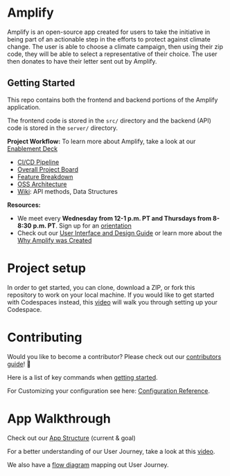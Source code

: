 # Amplify

Amplify is an open-source app created for users to take the initiative in being part of an actionable step in the efforts to protect against climate change. The user is able to choose a climate campaign, then using their zip code, they will be able to select a representative of their choice. The user then donates to have their letter sent out by Amplify.
  
## Getting Started

This repo contains both the frontend and backend portions of the Amplify application.

The frontend code is stored in the `src/` directory and the backend (API) code is stored in the `server/` directory.

**Project Workflow:**
To learn more about Amplify, take a look at our [Enablement Deck](https://docs.google.com/presentation/d/1llJgeTU1EzRSYB8kL-IQeAdoq7p6xb4ApEac5E3M8Qo/edit?usp=sharing)

- [CI/CD Pipeline](./docs/README/Getting-Started.md#cicd-pipiline )
- [Overall Project Board](https://github.com/ProgramEquity/amplify/projects?type=beta)
- [Feature Breakdown](https://github.com/ProgramEquity/amplify/discussions/62)
- [OSS Architecture](https://github.com/ProgramEquity/amplify/discussions/61)
- [Wiki](https://github.com/ProgramEquity/amplify/wiki): API methods, Data Structures

**Resources:**
- We meet every **Wednesday from 12-1 p.m. PT and Thursdays from 8-8:30 p.m. PT**. Sign up for an [orientation](https://forms.gle/4miQJ8ccuWdeJha16)
- Check out our [User Interface and Design Guide](https://www.figma.com/file/46c9cmuTiCpFA4DHB8OK0H/Amplify-User-Interface-%2B-Design-Guide?node-id=1585%3A653) or learn more about the [Why Amplify was Created](https://www.notion.so/programequity/Dare-to-Dream-Civic-Engagement-is-key-to-change-595ca4db3a2948c6b44569b58d530c8c)



# Project setup
In order to get started, you can clone, download a ZIP, or fork this repository to work on your local machine. If you would like to get started with Codespaces instead, this [video]() will walk you through setting up your Codespace.

# Contributing
Would you like to become a contributor? Please check out our [contributors guide](./CONTRIBUTING.md)! 💝

Here is a list of key commands when [getting started](./docs/README/Configuration.md#key-commands).

For Customizing your configuration see here: [Configuration Reference](https://cli.vuejs.org/config/).

# App Walkthrough

Check out our [App Structure](./docs/README/App-Walkthrough.md#app-structure) (current & goal)

For a better understanding of our User Journey, take a look at this [video](./docs/README/App-Walkthrough.md#user-journey).

We also have a [flow diagram](/docs/README/App-Walkthrough.md#user-journey) mapping out User Journey.
